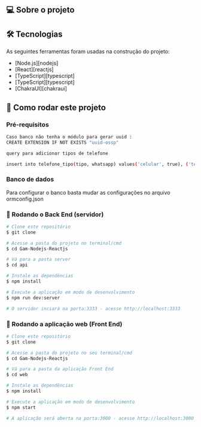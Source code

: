 ## 💻 Sobre o projeto


## 🛠 Tecnologias

As seguintes ferramentas foram usadas na construção do projeto:

- [Node.js][nodejs]
- [React][reactjs]
- [TypeScript][typescript]
- [TypeScript][typescript]
- [ChakraUI][chakraui]


## 🚀 Como rodar este projeto

### Pré-requisitos

```bash 
Caso banco não tenha o módulo para gerar uuid : 
CREATE EXTENSION IF NOT EXISTS "uuid-ossp"
```

```bash 
query para adicionar tipos de telefone 

insert into telefone_tipo(tipo, whatsapp) values('celular', true), ('telefone fixo', false);
```

### Banco de dados

Para configurar o banco basta mudar as configurações no arquivo ormconfig.json


### 🎲 Rodando o Back End (servidor)

```bash
# Clone este repositório
$ git clone 

# Acesse a pasta do projeto no terminal/cmd
$ cd Gam-Nodejs-Reactjs

# Vá para a pasta server
$ cd api

# Instale as dependências
$ npm install 

# Execute a aplicação em modo de desenvolvimento
$ npm run dev:server

# O servidor inciará na porta:3333 - acesse http://localhost:3333 
```

### 🧭 Rodando a aplicação web (Front End)

```bash
# Clone este repositório
$ git clone 

# Acesse a pasta do projeto no seu terminal/cmd
$ cd Gam-Nodejs-Reactjs

# Vá para a pasta da aplicação Front End
$ cd web

# Instale as dependências
$ npm install

# Execute a aplicação em modo de desenvolvimento
$ npm start

# A aplicação será aberta na porta:3000 - acesse http://localhost:3000
```




